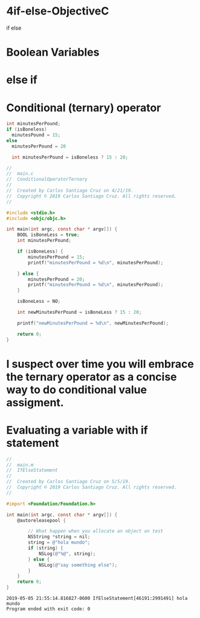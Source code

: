 # 4if-else-ObjectiveC
if else


# Boolean Variables

# else if

# Conditional (ternary) operator

``` objective-c
int minutesPerPound;
if (isBoneless)
  minutesPound = 15;
else 
  minutesPerPound = 20
```
  
``` objective-c
  int minutesPerPound = isBoneless ? 15 : 20;
```
  
  
``` c
//
//  main.c
//  ConditionalOperatorTernary
//
//  Created by Carlos Santiago Cruz on 4/21/19.
//  Copyright © 2019 Carlos Santiago Cruz. All rights reserved.
//

#include <stdio.h>
#include <objc/objc.h>

int main(int argc, const char * argv[]) {
    BOOL isBoneLess = true;
    int minutesPerPound;

    if (isBoneLess) {
        minutesPerPound = 15;
        printf("minutesPerPound = %d\n", minutesPerPound);

    } else {
        minutesPerPound = 20;
        printf("minutesPerPound = %d\n", minutesPerPound);
    }

    isBoneLess = NO;

    int newMinutesPerPound = isBoneLess ? 15 : 20;

    printf("newMinutesPerPound = %d\n", newMinutesPerPound);

    return 0;
}
```

# I suspect over time you will embrace the ternary operator as a concise way to do conditional value assigment.

# Evaluating a variable with if statement

``` objective-c
//
//  main.m
//  IfElseStatement
//
//  Created by Carlos Santiago Cruz on 5/5/19.
//  Copyright © 2019 Carlos Santiago Cruz. All rights reserved.
//

#import <Foundation/Foundation.h>

int main(int argc, const char * argv[]) {
    @autoreleasepool {

        // What happen when you allocate an object an test
        NSString *string = nil;
        string = @"hola mundo";
        if (string) {
            NSLog(@"%@", string);
        } else {
            NSLog(@"say something else");
        }
    }
    return 0;
}
```

``` console
2019-05-05 21:55:14.816827-0600 IfElseStatement[46191:2991491] hola mundo
Program ended with exit code: 0
```


